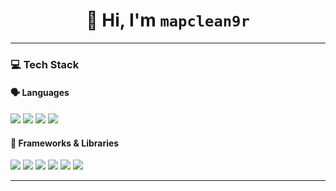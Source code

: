 <h1 align="center">👋 Hi, I'm <code>mapclean9r</code></h1>

---


### 💻 Tech Stack

#### 🗣️ Languages
<p align="left">
    <img src="https://img.shields.io/badge/Java-007396?style=flat&logo=java&logoColor=white" />
  <img src="https://img.shields.io/badge/TypeScript-3178C6?style=flat&logo=typescript&logoColor=white" />
  <img src="https://img.shields.io/badge/Kotlin-7F52FF?style=flat&logo=kotlin&logoColor=white" />
  <img src="https://img.shields.io/badge/C%23-239120?style=flat&logo=c-sharp&logoColor=white" />
</p>

#### 🧰 Frameworks & Libraries
<p align="left">
  <img src="https://img.shields.io/badge/Spring%20Boot-6DB33F?style=flat&logo=spring-boot&logoColor=white" />
  <img src="https://img.shields.io/badge/.NET-512BD4?style=flat&logo=dotnet&logoColor=white" />
  <img src="https://img.shields.io/badge/React-61DAFB?style=flat&logo=react&logoColor=black" />
  <img src="https://img.shields.io/badge/Vue.js-4FC08D?style=flat&logo=vue.js&logoColor=white" />
  <img src="https://img.shields.io/badge/Hono-000000?style=flat&logoColor=white" />
  <img src="https://img.shields.io/badge/Javalin-5C2D91?style=flat" />
</p>

---

